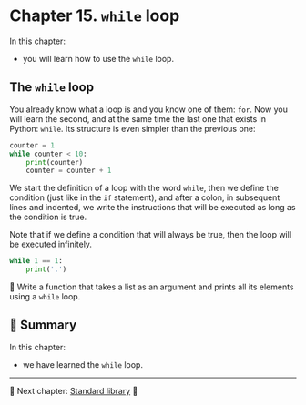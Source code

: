 # Chapter 15. `while` loop

In this chapter:

* you will learn how to use the `while` loop.


## The `while` loop

You already know what a loop is and you know one of them: `for`. Now you will learn the second, and at the same time the last one that exists in Python: `while`. Its structure is even simpler than the previous one:

```python
counter = 1
while counter < 10:
    print(counter)
    counter = counter + 1
```

We start the definition of a loop with the word `while`, then we define the condition (just like in the `if` statement), and after a colon, in subsequent lines and indented, we write the instructions that will be executed as long as the condition is true.

Note that if we define a condition that will always be true, then the loop will be executed infinitely.

```python
while 1 == 1:
    print('.')
```

:snake: Write a function that takes a list as an argument and prints all its elements using a `while` loop.

## :pushpin: Summary

In this chapter:

* we have learned the `while` loop.


---

:checkered_flag: Next chapter: [Standard library](./16_standard_library.md) :checkered_flag:
